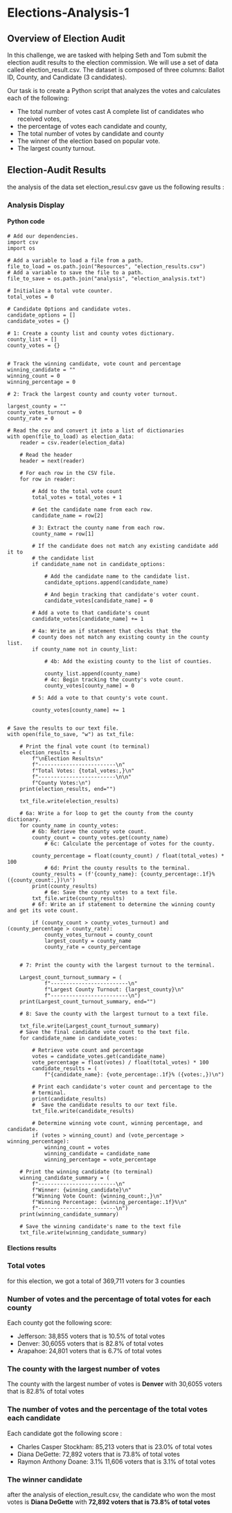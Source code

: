 # Elections-Analysis-1

## Overview of Election Audit

In this challenge, we are tasked with helping Seth and Tom submit the election audit results to the election commission. We will use a set of data called election_result.csv. The dataset is composed of three columns: Ballot ID, County, and Candidate (3 candidates). 

Our task is to create a Python script that analyzes the votes and calculates each of the following: 
-	The total number of votes cast A complete list of candidates who received votes, 
- the percentage of votes each candidate and county, 
- The total number of votes by candidate and county
- The winner of the election based on popular vote.
- The largest county turnout.


## Election-Audit Results

the analysis of the data set election_resul.csv gave us the following results :

### Analysis Display

#### Python code
```
# Add our dependencies.
import csv
import os

# Add a variable to load a file from a path.
file_to_load = os.path.join("Resources", "election_results.csv")
# Add a variable to save the file to a path.
file_to_save = os.path.join("analysis", "election_analysis.txt")

# Initialize a total vote counter.
total_votes = 0

# Candidate Options and candidate votes.
candidate_options = []
candidate_votes = {}

# 1: Create a county list and county votes dictionary.
county_list = []
county_votes = {}


# Track the winning candidate, vote count and percentage
winning_candidate = ""
winning_count = 0
winning_percentage = 0

# 2: Track the largest county and county voter turnout.

largest_county = ""
county_votes_turnout = 0
county_rate = 0

# Read the csv and convert it into a list of dictionaries
with open(file_to_load) as election_data:
    reader = csv.reader(election_data)

    # Read the header
    header = next(reader)

    # For each row in the CSV file.
    for row in reader:

        # Add to the total vote count
        total_votes = total_votes + 1

        # Get the candidate name from each row.
        candidate_name = row[2]

        # 3: Extract the county name from each row.
        county_name = row[1]

        # If the candidate does not match any existing candidate add it to
        # the candidate list
        if candidate_name not in candidate_options:

            # Add the candidate name to the candidate list.
            candidate_options.append(candidate_name)

            # And begin tracking that candidate's voter count.
            candidate_votes[candidate_name] = 0

        # Add a vote to that candidate's count
        candidate_votes[candidate_name] += 1

        # 4a: Write an if statement that checks that the
        # county does not match any existing county in the county list.
        if county_name not in county_list:

            # 4b: Add the existing county to the list of counties.

            county_list.append(county_name)
            # 4c: Begin tracking the county's vote count.
            county_votes[county_name] = 0

        # 5: Add a vote to that county's vote count.

        county_votes[county_name] += 1


# Save the results to our text file.
with open(file_to_save, "w") as txt_file:

    # Print the final vote count (to terminal)
    election_results = (
        f"\nElection Results\n"
        f"-------------------------\n"
        f"Total Votes: {total_votes:,}\n"
        f"-------------------------\n\n"
        f"County Votes:\n")
    print(election_results, end="")

    txt_file.write(election_results)

    # 6a: Write a for loop to get the county from the county dictionary.
    for county_name in county_votes:
        # 6b: Retrieve the county vote count.
        county_count = county_votes.get(county_name)
            # 6c: Calculate the percentage of votes for the county.

        county_percentage = float(county_count) / float(total_votes) * 100
            # 6d: Print the county results to the terminal.
        county_results = (f'{county_name}: {county_percentage:.1f}% ({county_count:,})\n')
        print(county_results)
            # 6e: Save the county votes to a text file.
        txt_file.write(county_results)
        # 6f: Write an if statement to determine the winning county and get its vote count.

        if (county_count > county_votes_turnout) and (county_percentage > county_rate):
            county_votes_turnout = county_count
            largest_county = county_name
            county_rate = county_percentage

            
    # 7: Print the county with the largest turnout to the terminal.

    Largest_count_turnout_summary = (
            f"-------------------------\n"
            f"Largest County Turnout: {largest_county}\n"
            f"-------------------------\n")
    print(Largest_count_turnout_summary, end="")

    # 8: Save the county with the largest turnout to a text file.

    txt_file.write(Largest_count_turnout_summary)
    # Save the final candidate vote count to the text file.
    for candidate_name in candidate_votes:

        # Retrieve vote count and percentage
        votes = candidate_votes.get(candidate_name)
        vote_percentage = float(votes) / float(total_votes) * 100
        candidate_results = (
            f"{candidate_name}: {vote_percentage:.1f}% ({votes:,})\n")

        # Print each candidate's voter count and percentage to the
        # terminal.
        print(candidate_results)
        #  Save the candidate results to our text file.
        txt_file.write(candidate_results)

        # Determine winning vote count, winning percentage, and candidate.
        if (votes > winning_count) and (vote_percentage > winning_percentage):
            winning_count = votes
            winning_candidate = candidate_name
            winning_percentage = vote_percentage

    # Print the winning candidate (to terminal)
    winning_candidate_summary = (
        f"-------------------------\n"
        f"Winner: {winning_candidate}\n"
        f"Winning Vote Count: {winning_count:,}\n"
        f"Winning Percentage: {winning_percentage:.1f}%\n"
        f"-------------------------\n")
    print(winning_candidate_summary)

    # Save the winning candidate's name to the text file
    txt_file.write(winning_candidate_summary)
```

#### Elections results



### Total votes

for this election, we got a total of 369,711 voters for 3 counties

### Number of votes and the percentage of total votes for each county

Each county got the following score:

- Jefferson: 38,855 voters that is 10.5% of total votes
- Denver: 30,6055 voters that is 82.8% of total votes
- Arapahoe: 24,801 voters that is 6.7% of total votes

### The county with the largest number of votes

The county with the largest number of votes is **Denver**  with 30,6055 voters that is 82.8% of total votes

### The number of votes and the percentage of the total votes each candidate

Each candidate got the following score :

- Charles Casper Stockham: 85,213 voters that is 23.0% of total votes
- Diana DeGette: 72,892 voters that is 73.8% of total votes
- Raymon Anthony Doane: 3.1% 11,606 voters that is 3.1% of total votes

### The winner candidate

after the analysis of election_result.csv, the candidate who won the most votes is **Diana DeGette** with **72,892 voters that is 73.8% of total votes**
